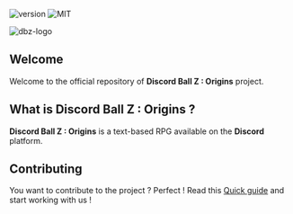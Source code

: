 ![version](https://img.shields.io/badge/version-1.0.0-orange.svg)
![MIT](https://img.shields.io/github/license/DrLarck/discordballz-origins)

![dbz-logo](https://i.imgur.com/9lUhtNx.png)
## Welcome  
Welcome to the official repository of **Discord Ball Z : Origins** project.

## What is Discord Ball Z : Origins ?
**Discord Ball Z : Origins** is a text-based RPG available on the **Discord** platform.

## Contributing
You want to contribute to the project ? Perfect ! Read this [Quick guide](CONTRIBUTE.md) and start working with us !
